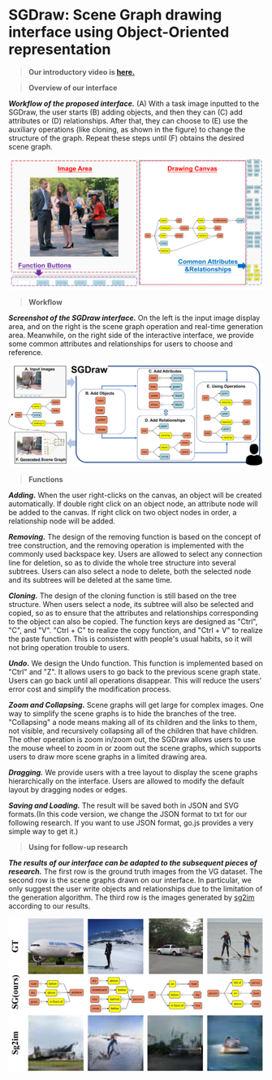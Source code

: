 # SGDraw: Scene Graph drawing interface using Object-Oriented representation

>**Our introductory video is [here.](https://www.youtube.com/watch?v=acy0SNLfahg&lc=UgyolK17UbvOUGuEFE94AaABAg)**

>**Overview of our interface**

***Workflow of the proposed interface.*** (A) With a task image inputted to the SGDraw, the user starts (B) adding objects, and then they can (C) add attributes or (D) relationships. After that, they can choose to (E) use the auxiliary operations (like cloning, as shown in the figure) to change the structure of the graph. Repeat these steps until (F) obtains the desired scene graph.

![Image text](img/ui_revised.png)

>**Workflow**

***Screenshot of the SGDraw interface.*** On the left is the input image display area, and on the right is the scene graph operation and real-time generation area. Meanwhile, on the right side of the interactive interface, we provide some common attributes and relationships for users to choose and reference.

![Image text](img/workflow_revised.png)

>**Functions**

***Adding.*** When the user right-clicks on the canvas, an object will be created automatically. If double right click on an object node, an attribute node will be added to the canvas. If right click on two object nodes in order, a relationship node will be added.

***Removing.*** The design of the removing function is based on the concept of tree construction, and the removing operation is implemented with the commonly used backspace key. Users are allowed to select any connection line for deletion, so as to divide the whole tree structure into several subtrees. Users can also select a node to delete, both the selected node and its subtrees will be deleted at the same time.

***Cloning.*** The design of the cloning function is still based on the tree structure. When users select a node, its subtree will also be selected and copied, so as to ensure that the attributes and relationships corresponding to the object can also be copied. The function keys are designed as "Ctrl", "C", and "V". "Ctrl + C" to realize the copy function, and "Ctrl + V" to realize the paste function. This is consistent with people's usual habits, so it will not bring operation trouble to users.

***Undo.*** We design the Undo function. This function is implemented based on "Ctrl" and "Z". It allows users to go back to the previous scene graph state. Users can go back until all operations disappear. This will reduce the users' error cost and simplify the modification process.

***Zoom and Collapsing.*** Scene graphs will get large for complex images. One way to simplify the scene graphs is to hide the branches of the tree. "Collapsing" a node means making all of its children and the links to them, not visible, and recursively collapsing all of the children that have children. The other operation is zoom in/zoom out, the SGDraw allows users to use the mouse wheel to zoom in or zoom out the scene graphs, which supports users to draw more scene graphs in a limited drawing area.

***Dragging.*** We provide users with a tree layout to display the scene graphs hierarchically on the interface. Users are allowed to modify the default layout by dragging nodes or edges.

***Saving and Loading.*** The result will be saved both in JSON and SVG formats.(In this code version, we change the JSON format to txt for our following research. If you want to use JSON format, go.js provides a very simple way to get it.)


>**Using for follow-up research**

***The results of our interface can be adapted to the subsequent pieces of research.*** The first row is the ground truth images from the VG dataset. The second row is the scene graphs drawn on our interface. In particular, we only suggest the user write objects and relationships due to the limitation of the generation algorithm. The third row is the images generated by [sg2im](https://openaccess.thecvf.com/content_cvpr_2018/html/Johnson_Image_Generation_From_CVPR_2018_paper.html) according to our results.

![Image text](img/sg2im_revised.png)
